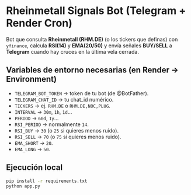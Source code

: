 # Rheinmetall Signals Bot (Telegram + Render Cron)

Bot que consulta **Rheinmetall (RHM.DE)** (o los tickers que definas) con `yfinance`, calcula **RSI(14)** y **EMA(20/50)** y envía señales **BUY/SELL** a **Telegram** cuando hay cruces en la última vela cerrada.

## Variables de entorno necesarias (en Render → Environment)
- `TELEGRAM_BOT_TOKEN` → token de tu bot (de @BotFather).
- `TELEGRAM_CHAT_ID` → tu chat_id numérico.
- `TICKERS` → ej. `RHM.DE` o `RHM.DE,NOC,PLUG`.
- `INTERVAL` → `30m`, `1h`, `1d`...
- `PERIOD` → `60d`, `1y`...
- `RSI_PERIOD` → normalmente `14`.
- `RSI_BUY` → `30` (o `25` si quieres menos ruido).
- `RSI_SELL` → `70` (o `75` si quieres menos ruido).
- `EMA_SHORT` → `20`.
- `EMA_LONG` → `50`.

## Ejecución local
```bash
pip install -r requirements.txt
python app.py
